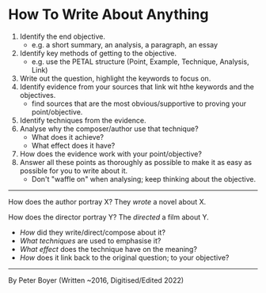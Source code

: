# How To Write About Anything

1. Identify the end objective.
    - e.g. a short summary, an analysis, a paragraph, an essay
2. Identify key methods of getting to the objective.
    - e.g. use the PETAL structure (Point, Example, Technique, Analysis, Link)
3. Write out the question, highlight the keywords to focus on.
4. Identify evidence from your sources that link wit hthe keywords and the objectives.
    - find sources that are the most obvious/supportive to proving your point/objective.
5. Identify techniques from the evidence.
6. Analyse why the composer/author use that technique?
    - What does it achieve?
    - What effect does it have?
7. How does the evidence work with your point/objective?
8. Answer all these points as thoroughly as possible to make it as easy as possible for you to write about it.
    - Don't "waffle on" when analysing; keep thinking about the objective.

---

How does the author portray X? They _wrote_ a novel about X.

How does the director portray Y? The _directed_ a film about Y.

  - _How_ did they write/direct/compose about it?
  - _What techniques_ are used to emphasise it?
  - _What effect_ does the technique have on the meaning?
  - _How_ does it link back to the original question; to your objective?

---

By Peter Boyer (Written ~2016, Digitised/Edited 2022)
